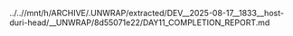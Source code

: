 ../..//mnt/h/ARCHIVE/.UNWRAP/extracted/DEV__2025-08-17__1833__host-duri-head/__UNWRAP/8d55071e22/DAY11_COMPLETION_REPORT.md